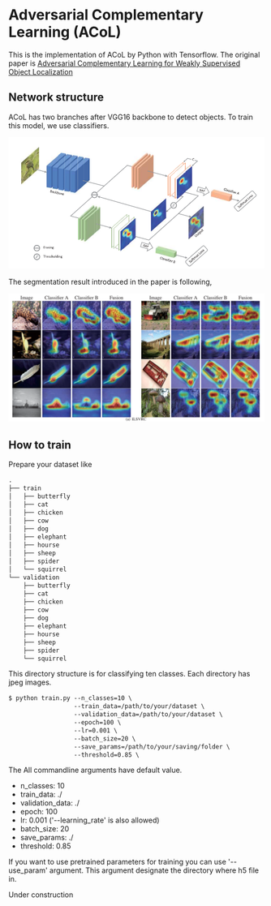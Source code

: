 # Adversarial Complementary Learning (ACoL)

This is the implementation of ACoL by Python with Tensorflow. The original paper is [Adversarial Complementary Learning for Weakly Supervised Object Localization](http://openaccess.thecvf.com/content_cvpr_2018/papers/Zhang_Adversarial_Complementary_Learning_CVPR_2018_paper.pdf)

## Network structure

ACoL has two branches after VGG16 backbone to detect objects. To train this model, we use classifiers.

![Network structure](https://github.com/Hayashi-Yudai/ML_models/blob/master/Images/ACoL_network.png)

The segmentation result introduced in the paper is following,

![Segmentation results](https://github.com/Hayashi-Yudai/ML_models/blob/master/Images/ACoL_segmentation.png)

## How to train

Prepare your dataset like

```
.
├── train
│   ├── butterfly
│   ├── cat
│   ├── chicken
│   ├── cow
│   ├── dog
│   ├── elephant
│   ├── hourse
│   ├── sheep
│   ├── spider
│   └── squirrel
└── validation
    ├── butterfly
    ├── cat
    ├── chicken
    ├── cow
    ├── dog
    ├── elephant
    ├── hourse
    ├── sheep
    ├── spider
    └── squirrel
```

This directory structure is for classifying ten classes. Each directory has jpeg images.

```
$ python train.py --n_classes=10 \
                  --train_data=/path/to/your/dataset \
                  --validation_data=/path/to/your/dataset \
                  --epoch=100 \
                  --lr=0.001 \
                  --batch_size=20 \
                  --save_params=/path/to/your/saving/folder \
                  --threshold=0.85 \
```

The All commandline arguments have default value.

- n_classes: 10
- train_data: ./
- validation_data: ./
- epoch: 100
- lr: 0.001 ('--learning_rate' is also allowed)
- batch_size: 20
- save_params: ./
- threshold: 0.85

If you want to use pretrained parameters for training you can use '--use_param' argument. This argument designate the directory where h5 file in.

Under construction
